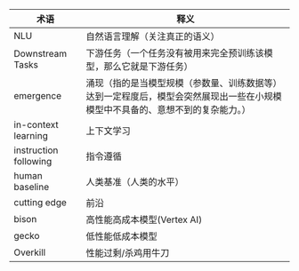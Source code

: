 | 术语 | 释义 |
| --- | --- |
| NLU | 自然语言理解（关注真正的语义）|
| Downstream Tasks | 下游任务（一个任务没有被用来完全预训练该模型，那么它就是下游任务）|
| emergence | 涌现（指的是当模型规模（参数量、训练数据等）达到一定程度后，模型会突然展现出一些在小规模模型中不具备的、意想不到的复杂能力。）|
| in-context learning | 上下文学习 |
| instruction following | 指令遵循 |
| human baseline | 人类基准（人类的水平）|
| cutting edge | 前沿 |
| bison | 高性能高成本模型(Vertex AI) |
| gecko | 低性能低成本模型 |
| Overkill | 性能过剩/杀鸡用牛刀 |